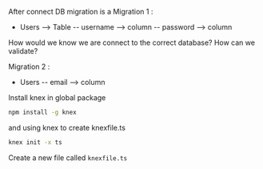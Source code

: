 After connect DB migration is a 
Migration 1 :
- Users --> Table
-- username --> column
-- password --> column


How would we know we are connect to the correct database? 
How can we validate?

Migration 2 : 
- Users
-- email --> column

Install knex in global package
```bash
npm install -g knex
```
and using knex to create knexfile.ts 
```bash
knex init -x ts
```

Create a new file called `knexfile.ts`
